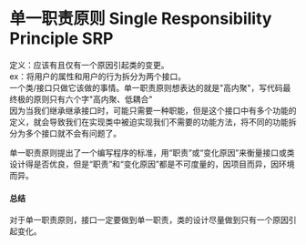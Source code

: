 # 单一职责原则 Single Responsibility Principle SRP
定义：应该有且仅有一个原因引起类的变更。        
ex：将用户的属性和用户的行为拆分为两个接口。     
一个类/接口只做它该做的事情。单一职责原则想表达的就是"高内聚"，写代码最终极的原则只有六个字"高内聚、低耦合"        
因为当我们继承继承接口时，可能只需要一种职能，但是这个接口中有多个功能的定义，就会导致我们在实现类中被迫实现我们不需要的功能方法，将不同的功能拆分为多个接口就不会有问题了。

单一职责原则提出了一个编写程序的标准，用“职责”或“变化原因”来衡量接口或类设计得是否优良，但是“职责”和“变化原因”都是不可度量的，因项目而异，因环境而异。

#### 总结
对于单一职责原则，接口一定要做到单一职责，类的设计尽量做到只有一个原因引起变化。